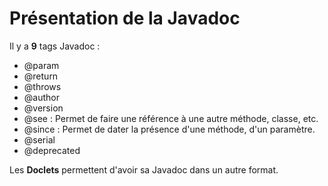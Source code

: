# Présentation de la Javadoc

Il y a **9** tags Javadoc :
- @param
- @return
- @throws
- @author
- @version
- @see : Permet de faire une référence à une autre méthode, classe, etc.
- @since : Permet de dater la présence d'une méthode, d'un paramètre.
- @serial
- @deprecated

Les **Doclets** permettent d'avoir sa Javadoc dans un autre format.